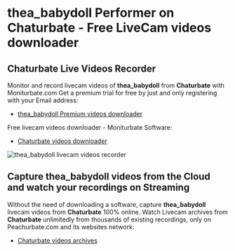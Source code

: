 # thea_babydoll Performer on Chaturbate - Free LiveCam videos downloader

## Chaturbate Live Videos Recorder

Monitor and record livecam videos of **thea_babydoll** from **Chaturbate** with Moniturbate.com
Get a premium trial for free by just and only registering with your Email address:
* [thea_babydoll Premium videos downloader](https://moniturbate.com/request-demo-licence-key.html)

Free livecam videos downloader - Moniturbate Software:
* [Chaturbate videos downloader](https://moniturbate.com/moniturbate-download-software.html)

![thea_babydoll livecam videos recorder](https://peachurnet.com/templates/moniturbate-software.png)


## Capture thea_babydoll videos from the Cloud and watch your recordings on Streaming

Without the need of downloading a software, capture **thea_babydoll** livecam videos from **Chaturbate** 100% online.
Watch Livecam archives from **Chaturbate** unlimitedly from thousands of existing recordings, only on Peachurbate.com and its websites network:
* [Chaturbate videos archives](https://peachurnet.com/)